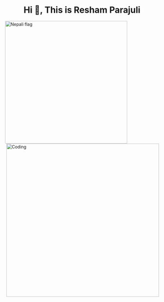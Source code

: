 <h1 align="center">Hi 👋, This is Resham Parajuli</h1>
<img align="left" alt="Nepali flag" width="400"  src="https://2.bp.blogspot.com/-_yR2ww54dO8/Xtu-pVi2mYI/AAAAAAAA2DY/CNJen388JGIbwmxbf5r_V2xhDmQ5WAJRQCLcBGAsYHQ/s1600/Flag_of_Nepal.gif">
<img align="right" alt="Coding" width="500" src="https://media3.giphy.com/media/dWesBcTLavkZuG35MI/giphy.gif">


